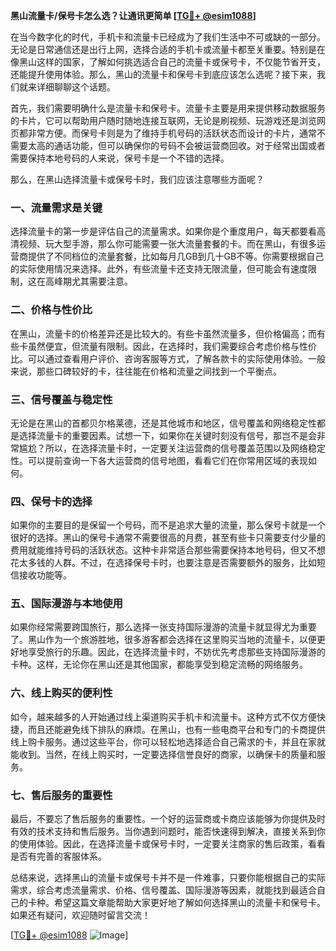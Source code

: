 **黑山流量卡/保号卡怎么选？让通讯更简单 [[TG💪+ @esim1088](https://t.me/s/esim1088)]**

在当今数字化的时代，手机卡和流量卡已经成为了我们生活中不可或缺的一部分。无论是日常通信还是出行上网，选择合适的手机卡或流量卡都至关重要。特别是在像黑山这样的国家，了解如何挑选适合自己的流量卡或保号卡，不仅能节省开支，还能提升使用体验。那么，黑山的流量卡和保号卡到底应该怎么选呢？接下来，我们就来详细聊聊这个话题。

首先，我们需要明确什么是流量卡和保号卡。流量卡主要是用来提供移动数据服务的卡片，它可以帮助用户随时随地连接互联网，无论是刷视频、玩游戏还是浏览网页都非常方便。而保号卡则是为了维持手机号码的活跃状态而设计的卡片，通常不需要太高的通话功能，但可以确保你的号码不会被运营商回收。对于经常出国或者需要保持本地号码的人来说，保号卡是一个不错的选择。

那么，在黑山选择流量卡或保号卡时，我们应该注意哪些方面呢？

### **一、流量需求是关键**
选择流量卡的第一步是评估自己的流量需求。如果你是个重度用户，每天都要看高清视频、玩大型手游，那么你可能需要一张大流量套餐的卡。而在黑山，有很多运营商提供了不同档位的流量套餐，比如每月几GB到几十GB不等。你需要根据自己的实际使用情况来选择。此外，有些流量卡还支持无限流量，但可能会有速度限制，这在高峰期尤其需要注意。

### **二、价格与性价比**
在黑山，流量卡的价格差异还是比较大的。有些卡虽然流量多，但价格偏高；而有些卡虽然便宜，但流量有限制。因此，在选择时，我们需要综合考虑价格与性价比。可以通过查看用户评价、咨询客服等方式，了解各款卡的实际使用体验。一般来说，那些口碑较好的卡，往往能在价格和流量之间找到一个平衡点。

### **三、信号覆盖与稳定性**
无论是在黑山的首都贝尔格莱德，还是其他城市和地区，信号覆盖和网络稳定性都是选择流量卡的重要因素。试想一下，如果你在关键时刻没有信号，那岂不是会非常尴尬？所以，在选择流量卡时，一定要关注运营商的信号覆盖范围以及网络稳定性。可以提前查询一下各大运营商的信号地图，看看它们在你常用区域的表现如何。

### **四、保号卡的选择**
如果你的主要目的是保留一个号码，而不是追求大量的流量，那么保号卡就是一个很好的选择。黑山的保号卡通常不需要很高的月费，甚至有些卡只需要支付少量的费用就能维持号码的活跃状态。这种卡非常适合那些需要保持本地号码，但又不想花太多钱的人群。不过，在选择保号卡时，也要注意是否需要额外的服务，比如短信接收功能等。

### **五、国际漫游与本地使用**
如果你经常需要跨国旅行，那么选择一张支持国际漫游的流量卡就显得尤为重要了。黑山作为一个旅游胜地，很多游客都会选择在这里购买当地的流量卡，以便更好地享受旅行的乐趣。因此，在选择流量卡时，不妨优先考虑那些支持国际漫游的卡种。这样，无论你在黑山还是其他国家，都能享受到稳定流畅的网络服务。

### **六、线上购买的便利性**
如今，越来越多的人开始通过线上渠道购买手机卡和流量卡。这种方式不仅方便快捷，而且还能避免线下排队的麻烦。在黑山，也有一些电商平台和专门的卡商提供线上购卡服务。通过这些平台，你可以轻松地选择适合自己需求的卡，并且在家就能收到。当然，在线上购买时，一定要选择信誉良好的商家，以确保卡的质量和服务。

### **七、售后服务的重要性**
最后，不要忘了售后服务的重要性。一个好的运营商或卡商应该能够为你提供及时有效的技术支持和售后服务。当你遇到问题时，能否快速得到解决，直接关系到你的使用体验。因此，在选择流量卡或保号卡时，一定要关注商家的售后政策，看看是否有完善的客服体系。

总结来说，选择黑山的流量卡或保号卡并不是一件难事，只要你能根据自己的实际需求，综合考虑流量需求、价格、信号覆盖、国际漫游等因素，就能找到最适合自己的卡种。希望这篇文章能帮助大家更好地了解如何选择黑山的流量卡和保号卡。如果还有疑问，欢迎随时留言交流！

[[TG💪+ @esim1088](https://t.me/s/esim1088) ![Image](https://i.postimg.cc/4NQfJmqS/Snipaste-2025-05-13-00-14-12.png)]